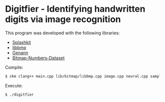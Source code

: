 # Digitfier - Identifying handwritten digits via image recognition

This program was developed with the following libraries:

- [Splashkit](https://github.com/splashkit)
- [libbmp](https://github.com/marc-q/libbmp)
- [Genann](https://github.com/codeplea/genann)
- [Bitmap-Numbers-Dataset](https://github.com/KentoNishi/Bitmap-Numbers-Dataset)

Compile:

```bash
$ skm clang++ main.cpp lib/bitmap/libbmp.cpp image.cpp neural.cpp sample.cpp panel.cpp lib/genann/genann.c -o digitfier
```

Execute:
```bash
$ ./digitfier
```
